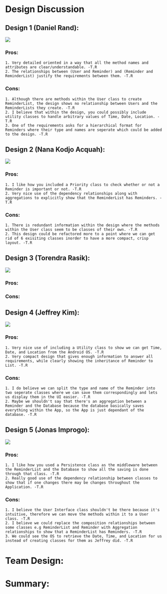 # Design Discussion

## Design 1 (Daniel Rand):

![](images/Daniel.png)

### Pros:
    1. Very detailed oriented in a way that all the method names and attributes are clear/understandable. -T.R
    2. The relationships between (User and Reminder) and (Reminder and ReminderList) justify the requirements between them. -T.R

### Cons:
    1. Although there are methods within the User class to create ReminderList, the design shows no relationship between Users and the ReminderLists they create. -T.R
    2. I believe that within the design, you could possibly include utility classes to handle arbitrary values of Time, Date, Location. -T.R
    3. One of the requirements asks for a hierarchical format for Reminders where their type and names are seperate which could be added to the design. -T.R

## Design 2 (Nana Kodjo Acquah):

![](images/Kodjo.png)

### Pros:
    1. I like how you included a Priority class to check whether or not a Reminder is important or not. -T.R
    2. Very nice use of the dependency relationships along with aggregations to explicitly show that the ReminderList has Reminders. -T.R

### Cons:
    1. There is redundant information within the design where the methods within the User class seem to be classes of their own. -T.R
    2. This design could be refactored more to a point where we can get rid of 6 exisiting classes inorder to have a more compact, crisp layout. -T.R

## Design 3 (Torendra Rasik):

![](images/Torendra.png)

### Pros:

### Cons:

## Design 4 (Jeffrey Kim):

![](images/Jeffrey.png)

### Pros:
    1. Very nice use of including a Utility class to show we can get Time, Date, and Location from the Android OS. -T.R
    2. Very compact design that gives enough information to answer all requirements, while clearly showing the inheritance of Reminder to List. -T.R

### Cons:
    1. I do believe we can split the type and name of the Reminder into two seperate classes where we can save them correspondingly and lets us display them in the UI easier. -T.R
    2. Maybe we shouldn't say that there's an aggregation between a Reminder and the Database because the database basically saves everything within the App, so the App is just dependant of the database. -T.R

## Design 5 (Jonas Improgo):

![](images/Jonas.png)

### Pros:
    1. I like how you used a Persistence class as the middleware between the ReminderList and the Database to show all the saving is done through that class. -T.R
    2. Really good use of the dependency relationship between classes to show that if one changes there may be changes throughout the Application. -T.R

### Cons:
    1. I believe the User Interface class shouldn't be there because it's intuitive, therefore we can move the methods within it to a User class. -T.R
    2. I believe we could replace the composition relationships between some classes e.g ReminderList and Reminder with Aggregation relationships to show that a ReminderList has Reminders. -T.R
    3. We could see the OS to retrieve the Date, Time, and Location for us instead of creating classes for them as Jeffrey did. -T.R

# Team Design:

# Summary:



